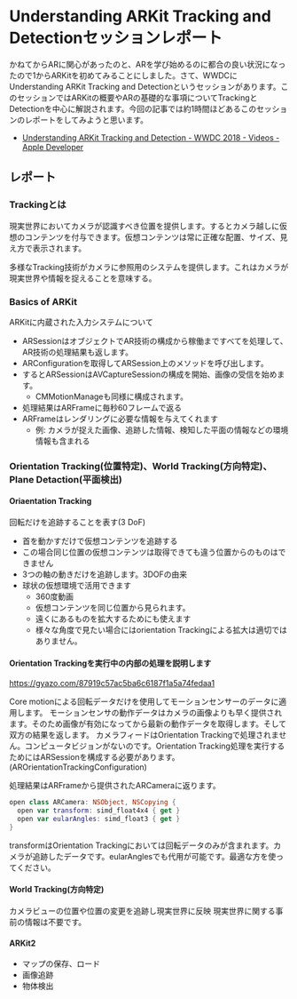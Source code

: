 # Understanding ARKit Tracking and Detectionセッションレポート

かねてからARに関心があったのと、ARを学び始めるのに都合の良い状況になったので1からARKitを初めてみることにしました。さて、WWDCにUnderstanding ARKit Tracking and Detectionというセッションがあります。このセッションではARKitの概要やARの基礎的な事項についてTrackingとDetectionを中心に解説されます。今回の記事では約1時間ほどあるこのセッションのレポートをしてみようと思います。

- [Understanding ARKit Tracking and Detection - WWDC 2018 - Videos - Apple Developer](https://developer.apple.com/videos/play/wwdc2018/610/)



## レポート

### Trackingとは

現実世界においてカメラが認識すべき位置を提供します。するとカメラ越しに仮想のコンテンツを付与できます。仮想コンテンツは常に正確な配置、サイズ、見え方で表示されます。

多様なTracking技術がカメラに参照用のシステムを提供します。これはカメラが現実世界や情報を捉えることを意味する。

### Basics of ARKit 

ARKitに内蔵された入力システムについて

- ARSessionはオブジェクトでAR技術の構成から稼働まですべてを処理して、AR技術の処理結果も返します。
- ARConfigurationを取得してARSession上のメソッドを呼び出します。
- するとARSessionはAVCaptureSessionの構成を開始、画像の受信を始めます。
  - CMMotionManageも同様に構成されます。
- 処理結果はARFrameに毎秒60フレームで返る
- ARFrameはレンダリングに必要な情報を与えてくれます 
  - 例: カメラが捉えた画像、追跡した情報、検知した平面の情報などの環境情報も含まれる

### Orientation Tracking(位置特定)、World Tracking(方向特定)、Plane Detaction(平面検出)

#### Oriaentation Tracking

回転だけを追跡することを表す(3 DoF)

- 首を動かすだけで仮想コンテンツを追跡する
- この場合同じ位置の仮想コンテンツは取得できても違う位置からのものはできません
- 3つの軸の動きだけを追跡します。3DOFの由来
- 球状の仮想環境で活用できます
  - 360度動画
  - 仮想コンテンツを同じ位置から見られます。
  - 遠くにあるものを拡大するためにも使えます
  - 様々な角度で見たい場合にはorientation Trackingによる拡大は適切ではありません。

#### Orientation Trackingを実行中の内部の処理を説明します

https://gyazo.com/87919c57ac5ba6c6187f1a5a74fedaa1

Core motionによる回転データだけを使用してモーションセンサーのデータに適用します。
モーションセンサの動作データはカメラの画像よりも早く提供されます。そのため画像が有効になってから最新の動作データを取得します。そして双方の結果を返します。
カメラフィードはOrientation Trackingで処理されません。コンピュータビジョンがないのです。Orientation Tracking処理を実行するためにはARSessionを構成する必要があります。(AROrientationTrackingConfiguration)

処理結果はARFrameから提供されたARCameraに返ります。

```swift
open class ARCamera: NSObject, NSCopying {
  open var transform: simd_float4x4 { get }
  open var eularAngles: simd_float3 { get } 
}
```

transformはOrientation Trackingにおいては回転データのみが含まれます。カメラが追跡したデータです。eularAnglesでも代用が可能です。最適な方を使ってください。

#### World Tracking(方向特定)

カメラビューの位置や位置の変更を追跡し現実世界に反映
現実世界に関する事前の情報は不要です。


#### ARKit2

- マップの保存、ロード
- 画像追跡
- 物体検出





